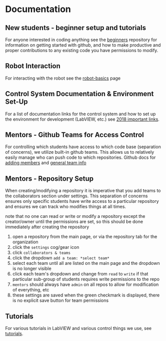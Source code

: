 # Documentation

## New students - beginner setup and tutorials
For anyone interested in coding anything see the [beginners](https://github.com/FullMetalFalcons/beginners) repository for information on getting started with github, and how to make productive and proper contributions to any existing code you have permissions to modify.

## Robot Interaction
For interacting with the robot see the [robot-basics](robot-basics.md) page

## Control System Documentation & Environment Set-Up
For a list of documentation links for the control system and how to set up the environment for development (LabVIEW, etc.) see [2018 important links](important-links.md).

## Mentors - Github Teams for Access Control
For controlling which students have access to which code base (separation of concerns), we utilize built-in github teams.  This allows us to relatively easily manage who can push code to which repositories.  Github docs for [adding members](https://help.github.com/articles/adding-organization-members-to-a-team/) and [general team info](https://help.github.com/articles/about-teams/)

## Mentors - Repository Setup
When creating/modifying a repository it is imperative that you add teams to the collaborators section under settings.  This separation of concerns ensures only specific students have write access to a particular repository and ensures we can track who modifies things at all times.

note that no one can read or write or modify a repository except the creator/owner until the permissions are set, so this should be done immediately after creating the repository
1. open a repository from the main page, or via the repository tab for the organization
2. click the `settings` cog/gear icon
3. click `collaborators & teams`
4. click the dropdown `add a team: *select team*`
5. select each team until all are listed on the main page and the dropdown is no longer visible
6. click each team's dropdown and change from `read` to `write` if that particular sub-group of students requires write permissions to the repo
7. `mentors` should always have `admin` on all repos to allow for modification of everything, etc
8. these settings are saved when the green checkmark is displayed, there is no explicit save button for team permissions


## Tutorials
For various tutorials in LabVIEW and various control things we use, see [tutorials](tutorials.md).
